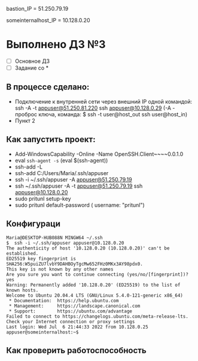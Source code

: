 bastion_IP = 51.250.79.19

 someinternalhost_IP = 10.128.0.20


# Выполнено ДЗ №3

 - [ ] Основное ДЗ
 - [ ] Задание со *

## В процессе сделано:
 - Подключение к внутренней сети через внешний IP одной командой: ssh -A -t appuser@51.250.81.220 ssh appuser@10.128.0.29 (-A - проброс ключа, команда: $ ssh -t user@host_out ssh user@host_in)
 - Пункт 2

## Как запустить проект:
 - Add-WindowsCapability -Online -Name OpenSSH.Client~~~~0.0.1.0
 - eval `ssh-agent -s`  (eval $(ssh-agent))
 - ssh-add -L
 - ssh-add  C:/Users/Maria/.ssh/appuser
 - ssh -i  ~/.ssh/appuser -A appuser@51.250.79.19
 - ssh ~/.ssh/appuser -A -t appuser@51.250.79.19 ssh appuser@10.128.0.20
 - sudo pritunl setup-key
 - sudo pritunl default-password ( username: "pritunl")

 ## Конфигураци

```
Maria@DESKTOP-HUB088N MINGW64 ~/.ssh
$  ssh -i ~/.ssh/appuser appuser@10.128.0.20
The authenticity of host '10.128.0.20 (10.128.0.20)' can't be established.
ED25519 key fingerprint is SHA256:W5puiZU7lvbY9DAHBOyTgcMw652FHz0MKx3AY98pdx0.
This key is not known by any other names
Are you sure you want to continue connecting (yes/no/[fingerprint])? yes
Warning: Permanently added '10.128.0.20' (ED25519) to the list of known hosts.
Welcome to Ubuntu 20.04.4 LTS (GNU/Linux 5.4.0-121-generic x86_64)
 * Documentation:  https://help.ubuntu.com
 * Management:     https://landscape.canonical.com
 * Support:        https://ubuntu.com/advantage
Failed to connect to https://changelogs.ubuntu.com/meta-release-lts. Check your Internet connection or proxy settings
Last login: Wed Jul  6 21:44:33 2022 from 10.128.0.25
appuser@someinternalhost:~$
```

## Как проверить работоспособность
